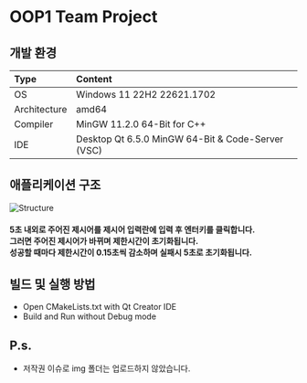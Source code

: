 # OOP1 Team Project

## 개발 환경
| Type | Content |
|:---|:---|
| OS | Windows 11 22H2 22621.1702 |
| Architecture | amd64 |
| Compiler | MinGW 11.2.0 64-Bit for C++ |
| IDE | Desktop Qt 6.5.0 MinGW 64-Bit & Code-Server (VSC) |

## 애플리케이션 구조
![Structure](https://github.com/kimch0612/OOP1_Project/assets/10193967/3e5a3ca2-006e-47f9-84ab-688034f85f71)
#### 5초 내외로 주어진 제시어를 제시어 입력란에 입력 후 엔터키를 클릭합니다.<br>그러면 주어진 제시어가 바뀌며 제한시간이 초기화됩니다.<br>성공할 때마다 제한시간이 0.15초씩 감소하며 실패시 5초로 초기화됩니다.<br> 

## 빌드 및 실행 방법
- Open CMakeLists.txt with Qt Creator IDE
- Build and Run without Debug mode

## P.s.
- 저작권 이슈로 img 폴더는 업로드하지 않았습니다.
